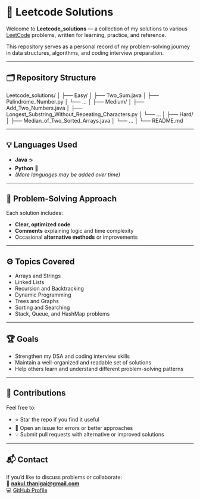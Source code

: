 # 🧩 Leetcode Solutions

Welcome to **Leetcode_solutions** — a collection of my solutions to various [LeetCode](https://leetcode.com/) problems, written for learning, practice, and reference.

This repository serves as a personal record of my problem-solving journey in data structures, algorithms, and coding interview preparation.

---

## 🗂️ Repository Structure
Leetcode_solutions/
│
├── Easy/
│ ├── Two_Sum.java
│ ├── Palindrome_Number.py
│ └── ...
│
├── Medium/
│ ├── Add_Two_Numbers.java
│ ├── Longest_Substring_Without_Repeating_Characters.py
│ └── ...
│
├── Hard/
│ ├── Median_of_Two_Sorted_Arrays.java
│ └── ...
│
└── README.md


---

## 💡 Languages Used
- **Java** ☕  
- **Python** 🐍  
- *(More languages may be added over time)*

---

## 🧠 Problem-Solving Approach
Each solution includes:
- **Clear, optimized code**
- **Comments** explaining logic and time complexity
- Occasional **alternative methods** or improvements

---

## ⚙️ Topics Covered
- Arrays and Strings  
- Linked Lists  
- Recursion and Backtracking  
- Dynamic Programming  
- Trees and Graphs  
- Sorting and Searching  
- Stack, Queue, and HashMap problems  

---

## 🏆 Goals
- Strengthen my DSA and coding interview skills  
- Maintain a well-organized and readable set of solutions  
- Help others learn and understand different problem-solving patterns  

---

## 🤝 Contributions
Feel free to:
- ⭐ Star the repo if you find it useful  
- 🐛 Open an issue for errors or better approaches  
- 💡 Submit pull requests with alternative or improved solutions  

---

## 📬 Contact
If you’d like to discuss problems or collaborate:  
📧 **nakul.thanigai@gmail.com**  
💻 [GitHub Profile](https://github.com/nakul28062007)
